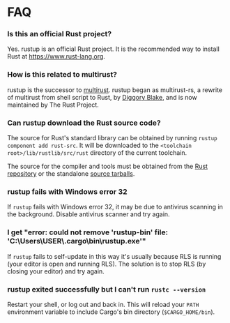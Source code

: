 # FAQ

### Is this an official Rust project?

Yes. rustup is an official Rust project. It is the recommended way to install
Rust at https://www.rust-lang.org.

### How is this related to multirust?

rustup is the successor to [multirust]. rustup began as multirust-rs, a
rewrite of multirust from shell script to Rust, by [Diggory Blake], and is now
maintained by The Rust Project.

[multirust]: https://github.com/brson/multirust
[Diggory Blake]: https://github.com/Diggsey

### Can rustup download the Rust source code?

The source for Rust's standard library can be obtained by running `rustup
component add rust-src`. It will be downloaded to the `<toolchain
root>/lib/rustlib/src/rust` directory of the current toolchain.

The source for the compiler and tools must be obtained from the [Rust
repository] or the standalone [source tarballs].

[rust repository]: https://github.com/rust-lang/rust/
[source tarballs]: https://forge.rust-lang.org/infra/other-installation-methods.html#source-code

### rustup fails with Windows error 32

If `rustup` fails with Windows error 32, it may be due to antivirus scanning
in the background. Disable antivirus scanner and try again.

### I get "error: could not remove 'rustup-bin' file: 'C:\Users\USER\\.cargo\bin\rustup.exe'"

If `rustup` fails to self-update in this way it's usually because RLS is
running (your editor is open and running RLS). The solution is to stop RLS (by
closing your editor) and try again.

### rustup exited successfully but I can't run `rustc --version`

Restart your shell, or log out and back in. This will reload your `PATH` environment
variable to include Cargo's bin directory (`$CARGO_HOME/bin`).
